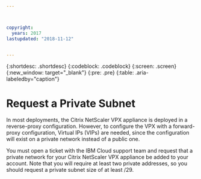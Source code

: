```yaml
---



copyright:
  years: 2017
lastupdated: "2018-11-12"


---
```


{:shortdesc: .shortdesc}
{:codeblock: .codeblock}
{:screen: .screen}
{:new_window: target="_blank"}
{:pre: .pre}
{:table: .aria-labeledby="caption"}

# Request a Private Subnet
In most deployments, the Citrix NetScaler VPX appliance is deployed in a reverse-proxy configuration. However, to configure the VPX with a forward-proxy configuration, Virtual IPs (VIPs) are needed, since the configuration will exist on a private network instead of a public one. 

You must open a ticket with the IBM Cloud support team and request that a private network for your Citrix NetScaler VPX appliance be added to your account. Note that you will require at least two private addresses, so you should request a private subnet size of at least /29.  
